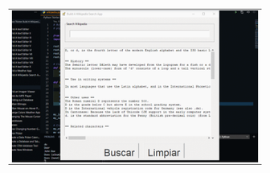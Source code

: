  
<table align="center">
  <tr>
    <td align="center" style="padding=0;width=50%;">
      <img align="center" style="padding=0;" src="../Images/wikipedia.gif" />
    </td>
  </tr>
</table>
